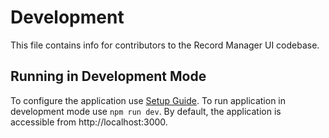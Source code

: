 # Development

This file contains info for contributors to the Record Manager UI codebase.

## Running in Development Mode

To configure the application use [Setup Guide](./setup.md).
To run application in development mode use `npm run dev`. 
By default, the application is accessible from http://localhost:3000.